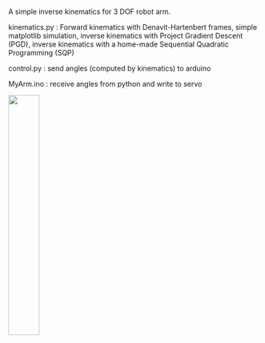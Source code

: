 A simple inverse kinematics for 3 DOF robot arm. 

kinematics.py : Forward kinematics with Denavit-Hartenbert frames, simple matplotlib simulation, inverse kinematics with Project Gradient Descent (PGD), inverse kinematics with a home-made Sequential Quadratic Programming (SQP)

control.py : send angles (computed by kinematics) to arduino

MyArm.ino : receive angles from python and write to servo
<p>
  <img width="35%" src="https://github.com/bstars/MyArm/blob/main/IMG_3531.gif">
</p>

